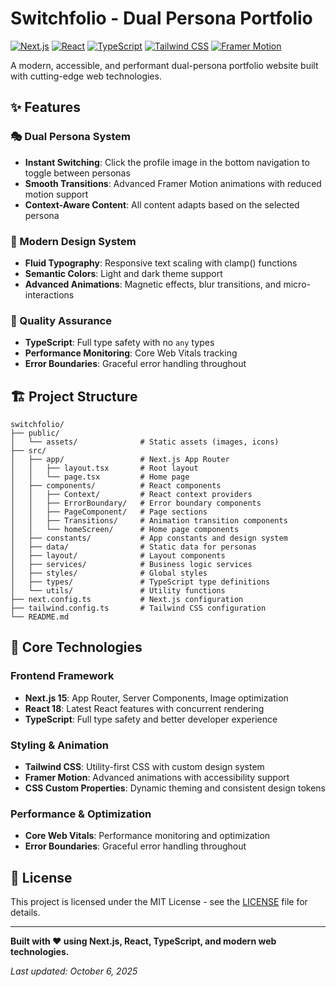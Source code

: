 # Switchfolio - Dual Persona Portfolio

[![Next.js](https://img.shields.io/badge/Next.js-15.5.4-black)](https://nextjs.org/)
[![React](https://img.shields.io/badge/React-18.3.1-blue)](https://reactjs.org/)
[![TypeScript](https://img.shields.io/badge/TypeScript-5.0.0-blue)](https://www.typescriptlang.org/)
[![Tailwind CSS](https://img.shields.io/badge/Tailwind_CSS-3.4.1-38B2AC)](https://tailwindcss.com/)
[![Framer Motion](https://img.shields.io/badge/Framer_Motion-11.15.0-purple)](https://www.framer.com/motion/)

A modern, accessible, and performant dual-persona portfolio website built with cutting-edge web technologies.

## ✨ Features

### 🎭 Dual Persona System
- **Instant Switching**: Click the profile image in the bottom navigation to toggle between personas
- **Smooth Transitions**: Advanced Framer Motion animations with reduced motion support
- **Context-Aware Content**: All content adapts based on the selected persona

### 🎨 Modern Design System
- **Fluid Typography**: Responsive text scaling with clamp() functions
- **Semantic Colors**: Light and dark theme support
- **Advanced Animations**: Magnetic effects, blur transitions, and micro-interactions

### 🧪 Quality Assurance
- **TypeScript**: Full type safety with no `any` types
- **Performance Monitoring**: Core Web Vitals tracking
- **Error Boundaries**: Graceful error handling throughout


## 🏗️ Project Structure

```
switchfolio/
├── public/
│   └── assets/              # Static assets (images, icons)
├── src/
│   ├── app/                 # Next.js App Router
│   │   ├── layout.tsx       # Root layout
│   │   └── page.tsx         # Home page
│   ├── components/          # React components
│   │   ├── Context/         # React context providers
│   │   ├── ErrorBoundary/   # Error boundary components
│   │   ├── PageComponent/   # Page sections
│   │   ├── Transitions/     # Animation transition components
│   │   └── homeScreen/      # Home page components
│   ├── constants/           # App constants and design system
│   ├── data/                # Static data for personas
│   ├── layout/              # Layout components
│   ├── services/            # Business logic services
│   ├── styles/              # Global styles
│   ├── types/               # TypeScript type definitions
│   └── utils/               # Utility functions
├── next.config.ts           # Next.js configuration
├── tailwind.config.ts       # Tailwind CSS configuration
└── README.md
```

## 🎯 Core Technologies

### Frontend Framework
- **Next.js 15**: App Router, Server Components, Image optimization
- **React 18**: Latest React features with concurrent rendering
- **TypeScript**: Full type safety and better developer experience

### Styling & Animation
- **Tailwind CSS**: Utility-first CSS with custom design system
- **Framer Motion**: Advanced animations with accessibility support
- **CSS Custom Properties**: Dynamic theming and consistent design tokens

### Performance & Optimization
- **Core Web Vitals**: Performance monitoring and optimization
- **Error Boundaries**: Graceful error handling throughout

## 📄 License

This project is licensed under the MIT License - see the [LICENSE](LICENSE) file for details.

---

**Built with ❤️ using Next.js, React, TypeScript, and modern web technologies.**

*Last updated: October 6, 2025*

